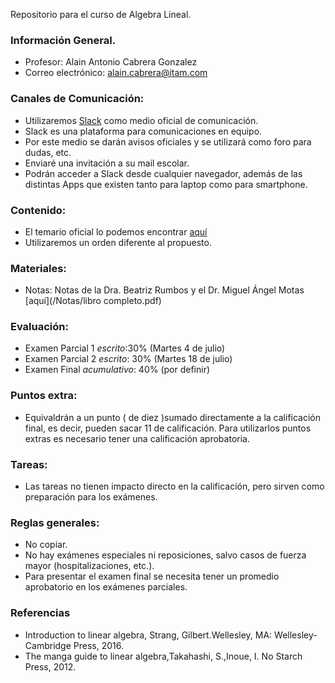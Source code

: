 Repositorio para el curso de Algebra Lineal.
### Información General.
+ Profesor: Alain Antonio Cabrera Gonzalez
+ Correo electrónico: alain.cabrera@itam.com

### Canales de Comunicación:
+ Utilizaremos [Slack](https://slack.com/) como medio oficial de comunicación.
+ Slack es una plataforma para comunicaciones en equipo.
+ Por este medio se darán avisos oficiales y se utilizará como foro para dudas, etc.
+ Enviaré una invitación a su mail escolar.
+ Podrán acceder a Slack desde cualquier navegador, además de las distintas Apps que existen tanto para laptop como para smartphone.

### Contenido:
+ El temario oficial lo podemos encontrar [aquí­](Temario.pdf)
+ Utilizaremos un orden diferente al propuesto.

### Materiales:
+ Notas: Notas de la Dra. Beatriz Rumbos y el Dr. Miguel Ángel Motas [aquí­](/Notas/libro completo.pdf)

### Evaluación:
+ Examen Parcial 1 *escrito*:30% (Martes 4 de julio)
+ Examen Parcial 2 *escrito*: 30% (Martes 18 de julio)
+ Examen Final *acumulativo*: 40% (por definir)

### Puntos extra:
+ Equivaldrán a un punto ( de diez )sumado directamente a la calificación final, es decir, pueden sacar 11 de calificación. Para utilizarlos puntos extras es necesario tener una calificación aprobatoria.

### Tareas:
+ Las tareas no tienen impacto directo en la calificación, pero sirven como preparación para los exámenes.

### Reglas generales:
+ No copiar. 
+ No hay exámenes especiales ni reposiciones, salvo casos de fuerza mayor (hospitalizaciones, etc.).
+ Para presentar el examen final se necesita tener un promedio aprobatorio en los exámenes parciales.

### Referencias
+ Introduction to linear algebra, Strang, Gilbert.Wellesley, MA: Wellesley-Cambridge Press, 2016.
+ The manga guide to linear algebra,Takahashi, S.,Inoue, I. No Starch Press, 2012.
